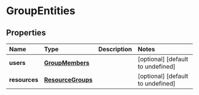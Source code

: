 # GroupEntities

## Properties

| Name | Type | Description | Notes |
| :--- | :--- | :--- | :--- |
| **users** | [**GroupMembers**](groupmembers.md) |  | \[optional\] \[default to undefined\] |
| **resources** | [**ResourceGroups**](resourcegroups.md) |  | \[optional\] \[default to undefined\] |

